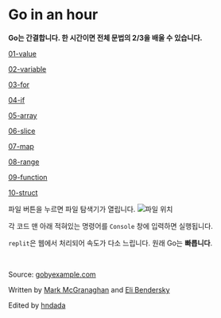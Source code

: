# Go in an hour

**Go는 간결합니다. 한 시간이면 전체 문법의 2/3을 배울 수 있습니다.**
&nbsp;

[01-value](https://replit.com/@hndadada/go-tutorial?lite=true#01-value/main.go)

[02-variable](https://replit.com/@hndadada/go-tutorial?lite=true#02-variable/main.go)

[03-for](https://replit.com/@hndadada/go-tutorial?lite=true#03-for/main.go)

[04-if](https://replit.com/@hndadada/go-tutorial?lite=true#04-if/main.go)

[05-array](https://replit.com/@hndadada/go-tutorial?lite=true#05-array/main.go)

[06-slice](https://replit.com/@hndadada/go-tutorial?lite=true#06-slice/main.go)

[07-map](https://replit.com/@hndadada/go-tutorial?lite=true#07-map/main.go)

[08-range](https://replit.com/@hndadada/go-tutorial?lite=true#08-range/main.go)

[09-function](https://replit.com/@hndadada/go-tutorial?lite=true#09-function/main.go)   

[10-struct](https://replit.com/@hndadada/go-tutorial?lite=true#10-struct/main.go)


파일 버튼을 누르면 파일 탐색기가 열립니다.
![파일 위치](https://i.imgur.com/jh0PLBr.png)

각 코드 맨 아래 적혀있는 명령어를 `Console` 창에 입력하면 실행됩니다.

`replit`은 웹에서 처리되어 속도가 다소 느립니다. 원래 Go는 **빠릅니다**.

<p>&nbsp;</p>

Source: [gobyexample.com](https://gobyexample.com/)

Written by [Mark McGranaghan](https://markmcgranaghan.com/) and [Eli Bendersky](https://eli.thegreenplace.net/)

Edited by [hndada](mailto:hndada@dgist.ac.kr)